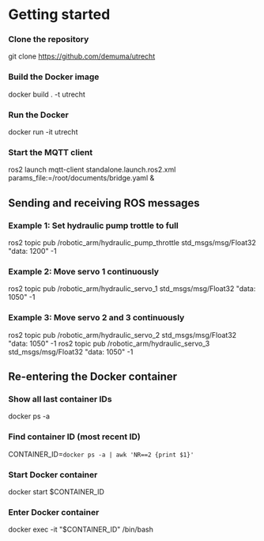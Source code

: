 # Getting started

### Clone the repository
git clone https://github.com/demuma/utrecht

### Build the Docker image
docker build . -t utrecht

### Run the Docker
docker run -it utrecht

### Start the MQTT client
ros2 launch mqtt-client standalone.launch.ros2.xml params_file:=/root/documents/bridge.yaml &

## Sending and receiving ROS messages
### Example 1: Set hydraulic pump trottle to full
ros2 topic pub /robotic_arm/hydraulic_pump_throttle std_msgs/msg/Float32 "data: 1200" -1

### Example 2: Move servo 1 continuously
ros2 topic pub /robotic_arm/hydraulic_servo_1 std_msgs/msg/Float32 "data: 1050" -1

### Example 3: Move servo 2 and 3 continuously
ros2 topic pub /robotic_arm/hydraulic_servo_2 std_msgs/msg/Float32 "data: 1050" -1
ros2 topic pub /robotic_arm/hydraulic_servo_3 std_msgs/msg/Float32 "data: 1050" -1

## Re-entering the Docker container
### Show all last container IDs
docker ps -a

### Find container ID (most recent ID)
CONTAINER_ID=`docker ps -a | awk 'NR==2 {print $1}'`

### Start Docker container
docker start $CONTAINER_ID

### Enter Docker container
docker exec -it "$CONTAINER_ID" /bin/bash
